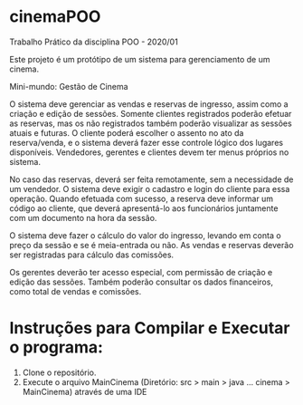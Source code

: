 # cinemaPOO
Trabalho Prático da disciplina POO - 2020/01

Este projeto é um protótipo de um sistema para gerenciamento de um cinema.

Mini-mundo: Gestão de Cinema

O sistema deve gerenciar as vendas e reservas de ingresso, assim como a criação e edição de sessões. Somente clientes registrados poderão efetuar as reservas, mas os não registrados também poderão visualizar as sessões atuais e futuras. O cliente poderá escolher o assento no ato da reserva/venda, e o sistema deverá fazer esse controle lógico dos lugares disponíveis. Vendedores, gerentes e clientes devem ter menus próprios no sistema. 

No caso das reservas, deverá ser feita remotamente, sem a necessidade de um vendedor. O sistema deve exigir o cadastro e login do cliente para essa operação. Quando efetuada com sucesso, a reserva deve informar um código ao cliente, que deverá apresentá-lo aos funcionários juntamente com um documento na hora da sessão.

O sistema deve fazer o cálculo do valor do ingresso, levando em conta o preço da sessão e se é meia-entrada ou não. As vendas e reservas deverão ser registradas para cálculo das comissões.

Os gerentes deverão ter acesso especial, com permissão de criação e edição das sessões. Também poderão consultar os dados financeiros, como total de vendas e comissões.


# Instruções para Compilar e Executar o programa:
1) Clone o repositório.
2) Execute o arquivo MainCinema (Diretório: src > main > java ... cinema > MainCinema) através de uma IDE
